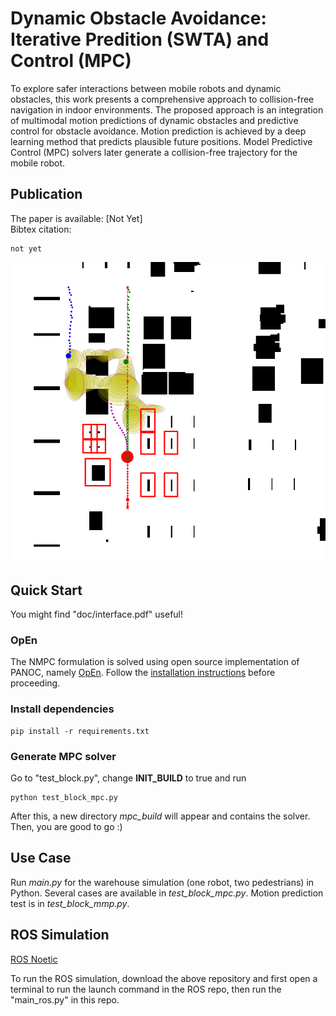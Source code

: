 # Dynamic Obstacle Avoidance: Iterative Predition (SWTA) and Control (MPC)
To explore safer interactions between mobile robots and dynamic obstacles, this work presents a comprehensive approach to collision-free navigation in indoor environments. The proposed approach is an integration of multimodal motion predictions of dynamic obstacles and predictive control for obstacle avoidance. Motion prediction is achieved by a deep learning method that predicts plausible future positions. Model Predictive Control (MPC) solvers later generate a collision-free trajectory for the mobile robot.

## Publication
The paper is available: [Not Yet] \
Bibtex citation:
```
not yet
```

![Example](doc/cover.png "Example")

## Quick Start
You might find "doc/interface.pdf" useful!
### OpEn
The NMPC formulation is solved using open source implementation of PANOC, namely [OpEn](https://alphaville.github.io/optimization-engine/). Follow the [installation instructions](https://alphaville.github.io/optimization-engine/docs/installation) before proceeding. 

### Install dependencies
```
pip install -r requirements.txt
```

### Generate MPC solver
Go to "test_block.py", change **INIT_BUILD** to true and run
```
python test_block_mpc.py
```
After this, a new directory *mpc_build* will appear and contains the solver. Then, you are good to go :)

## Use Case
Run *main.py* for the warehouse simulation (one robot, two pedestrians) in Python. Several cases are available in *test_block_mpc.py*. Motion prediction test is in *test_block_mmp.py*.

## ROS Simulation
[ROS Noetic](https://github.com/Hadi-Hajieghrary/wta_mpc_ros_Simulation)

To run the ROS simulation, download the above repository and first open a terminal to run the launch command in the ROS repo, then run the "main_ros.py" in this repo.



